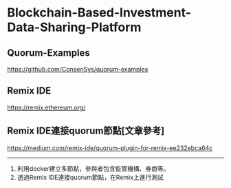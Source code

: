 # Blockchain-Based-Investment-Data-Sharing-Platform

## Quorum-Examples
https://github.com/ConsenSys/quorum-examples

## Remix IDE
https://remix.ethereum.org/

## Remix IDE連接quorum節點[文章參考]
https://medium.com/remix-ide/quorum-plugin-for-remix-ee232ebca64c


---------------------------------------

1. 利用docker建立多節點，參與者包含監管機構、券商等。
2. 透過Remix IDE連接quorum節點，在Remix上進行測試
